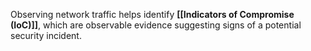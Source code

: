 Observing network traffic helps identify **[[Indicators of Compromise (IoC)]]**, which are observable evidence suggesting signs of a potential security incident.